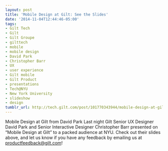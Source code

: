```yaml
---
layout: post
title: 'Mobile Design at Gilt: See the Slides'
date: '2014-11-04T12:44:46-05:00'
tags:
- Gilt Tech
- Gilt
- Gilt Groupe
- gilttech
- mobile
- mobile design
- David Park
- Christopher Barr
- UX
- user experience
- Gilt mobile
- Gilt Product
- presentations
- Tech@NYU
- New York University
- slideshow
- design
tumblr_url: http://tech.gilt.com/post/101770343944/mobile-design-at-gilt-see-the-slides
---
```

 
 Mobile Design at Gilt  from David Park
Last night Gilt Senior UX Designer David Park and Senior Interactive Designer Christopher Barr presented on “Mobile Design at Gilt” to a packed audience at NYU. Check out their slides above, and let us know if you have any feedback by emailing us at productfeedback@gilt.com!
